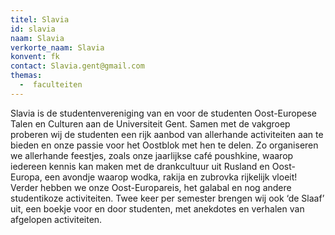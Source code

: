 ```yaml
---
titel: Slavia
id: slavia
naam: Slavia
verkorte_naam: Slavia
konvent: fk
contact: Slavia.gent@gmail.com
themas:
  -  faculteiten
---
```

Slavia is de studentenvereniging van en voor de studenten Oost-Europese Talen en Culturen aan de Universiteit Gent. Samen met de vakgroep proberen wij de studenten een rijk aanbod van allerhande activiteiten aan te bieden en onze passie voor het Oostblok met hen te delen. Zo organiseren we allerhande feestjes, zoals onze jaarlijkse café poushkine, waarop iedereen kennis kan maken met de drankcultuur uit Rusland en Oost-Europa, een avondje waarop wodka, rakija en zubrovka rijkelijk vloeit! Verder hebben we onze Oost-Europareis, het galabal en nog andere studentikoze activiteiten. Twee keer per semester brengen wij ook ‘de Slaaf’ uit, een boekje voor en door studenten, met anekdotes en verhalen van afgelopen activiteiten.
